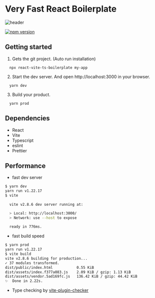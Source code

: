 # Very Fast React Boilerplate

<p align="center">

![header](https://capsule-render.vercel.app/api?type=waving&color=61DAFB&height=300&section=header&text=Very%20Fast%20React%20Boilerplate&fontSize=60&animation=fadeIn&fontAlignY=38&descAlignY=51&descAlign=62&fontColor=F5F8FA)

</p>


[![npm version](https://badge.fury.io/js/react-vite-ts-boilerplate.svg)](https://www.npmjs.com/package/react-vite-ts-boilerplate)

## Getting started

1. Gets the git project. (Auto run installation)

```
  npx react-vite-ts-boilerplate my-app
```

2. Start the dev server. And open http://localhost:3000 in your browser.

```
  yarn dev
```

3. Build your product.

```
  yarn prod
```

## Dependencies

- React
- Vite
- Typescript 
- eslint
- Prettier

## Performance

- fast dev server

```bash
$ yarn dev
yarn run v1.22.17
$ vite
                                                                                                                                                                                           16:58:10
  vite v2.8.6 dev server running at:

  > Local: http://localhost:3000/                                                                                                                                                          16:58:10
  > Network: use --host to expose                                                                                                                                                          16:58:10
                                                                                                                                                                                           16:58:10
  ready in 776ms.
```

- fast build speed

```bash
$ yarn prod               
yarn run v1.22.17
$ vite build
vite v2.8.6 building for production...                                                                                                                                                                                                                         21:57:44
✓ 37 modules transformed.                                                                                                                                                                                                                                      21:57:45
dist/public/index.html           0.55 KiB                                                                                                                                                                                                                      21:57:45
dist/assets/index.f377a083.js    2.09 KiB / gzip: 1.13 KiB                                                                                                                                                                                                     21:57:45
dist/assets/vendor.5ad169fc.js   136.42 KiB / gzip: 44.42 KiB                                                                                                                                                                                                  21:57:45
✨  Done in 2.22s.
```

- Type checking by [vite-plugin-checker](https://www.npmjs.com/package/vite-plugin-checker)
